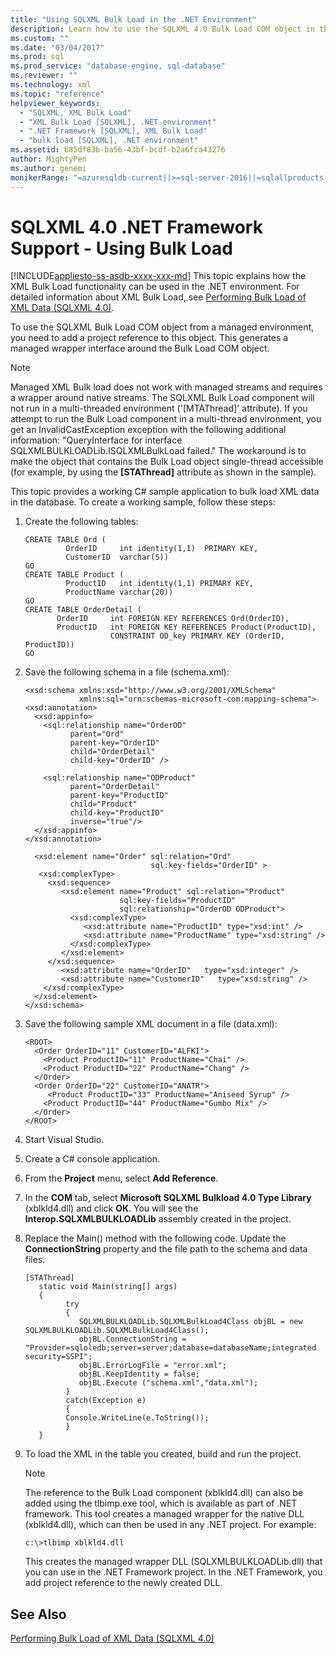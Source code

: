 ```yaml
---
title: "Using SQLXML Bulk Load in the .NET Environment"
description: Learn how to use the SQLXML 4.0 Bulk Load COM object in the .NET environment to bulk load XML data into a database.
ms.custom: ""
ms.date: "03/04/2017"
ms.prod: sql
ms.prod_service: "database-engine, sql-database"
ms.reviewer: ""
ms.technology: xml
ms.topic: "reference"
helpviewer_keywords: 
  - "SQLXML, XML Bulk Load"
  - "XML Bulk Load [SQLXML], .NET environment"
  - ".NET Framework [SQLXML], XML Bulk Load"
  - "bulk load [SQLXML], .NET environment"
ms.assetid: b85df83b-ba56-43bf-bcdf-b2a6fca43276
author: MightyPen
ms.author: genemi
monikerRange: "=azuresqldb-current||>=sql-server-2016||=sqlallproducts-allversions||>=sql-server-linux-2017||=azuresqldb-mi-current"
---
```

# SQLXML 4.0 .NET Framework Support - Using Bulk Load
[!INCLUDE[appliesto-ss-asdb-xxxx-xxx-md](../../includes/appliesto-ss-asdb-xxxx-xxx-md.md)]
  This topic explains how the XML Bulk Load functionality can be used in the .NET environment. For detailed information about XML Bulk Load, see [Performing Bulk Load of XML Data &#40;SQLXML 4.0&#41;](../../relational-databases/sqlxml-annotated-xsd-schemas-xpath-queries/bulk-load-xml/performing-bulk-load-of-xml-data-sqlxml-4-0.md).  
  
 To use the SQLXML Bulk Load COM object from a managed environment, you need to add a project reference to this object. This generates a managed wrapper interface around the Bulk Load COM object.  
  
> [!NOTE]  
>  Managed XML Bulk load does not work with managed streams and requires a wrapper around native streams. The SQLXML Bulk Load component will not run in a multi-threaded environment ('[MTAThread]' attribute). If you attempt to run the Bulk Load component in a multi-thread environment, you get an InvalidCastException exception with the following additional information: "QueryInterface for interface SQLXMLBULKLOADLib.ISQLXMLBulkLoad failed." The workaround is to make the object that contains the Bulk Load object single-thread accessible (for example, by using the **[STAThread]** attribute as shown in the sample).  
  
 This topic provides a working C# sample application to bulk load XML data in the database. To create a working sample, follow these steps:  
  
1.  Create the following tables:  
  
    ```  
    CREATE TABLE Ord (  
             OrderID     int identity(1,1)  PRIMARY KEY,  
             CustomerID  varchar(5))  
    GO  
    CREATE TABLE Product (  
             ProductID   int identity(1,1) PRIMARY KEY,  
             ProductName varchar(20))  
    GO  
    CREATE TABLE OrderDetail (  
           OrderID     int FOREIGN KEY REFERENCES Ord(OrderID),  
           ProductID   int FOREIGN KEY REFERENCES Product(ProductID),  
                       CONSTRAINT OD_key PRIMARY KEY (OrderID, ProductID))  
    GO  
    ```  
  
2.  Save the following schema in a file (schema.xml):  
  
    ```  
    <xsd:schema xmlns:xsd="http://www.w3.org/2001/XMLSchema"  
                xmlns:sql="urn:schemas-microsoft-com:mapping-schema">  
    <xsd:annotation>  
      <xsd:appinfo>  
        <sql:relationship name="OrderOD"  
              parent="Ord"  
              parent-key="OrderID"  
              child="OrderDetail"  
              child-key="OrderID" />  
  
        <sql:relationship name="ODProduct"  
              parent="OrderDetail"  
              parent-key="ProductID"  
              child="Product"  
              child-key="ProductID"   
              inverse="true"/>  
      </xsd:appinfo>  
    </xsd:annotation>  
  
      <xsd:element name="Order" sql:relation="Ord"   
                                sql:key-fields="OrderID" >  
       <xsd:complexType>  
         <xsd:sequence>  
            <xsd:element name="Product" sql:relation="Product"   
                         sql:key-fields="ProductID"  
                         sql:relationship="OrderOD ODProduct">  
              <xsd:complexType>  
                 <xsd:attribute name="ProductID" type="xsd:int" />  
                 <xsd:attribute name="ProductName" type="xsd:string" />  
              </xsd:complexType>  
            </xsd:element>  
         </xsd:sequence>  
            <xsd:attribute name="OrderID"   type="xsd:integer" />   
            <xsd:attribute name="CustomerID"   type="xsd:string" />  
        </xsd:complexType>  
      </xsd:element>  
    </xsd:schema>  
    ```  
  
3.  Save the following sample XML document in a file (data.xml):  
  
    ```  
    <ROOT>    
      <Order OrderID="11" CustomerID="ALFKI">  
        <Product ProductID="11" ProductName="Chai" />  
        <Product ProductID="22" ProductName="Chang" />  
      </Order>  
      <Order OrderID="22" CustomerID="ANATR">  
         <Product ProductID="33" ProductName="Aniseed Syrup" />  
        <Product ProductID="44" ProductName="Gumbo Mix" />  
      </Order>  
    </ROOT>  
    ```  
  
4.  Start Visual Studio.  
  
5.  Create a C# console application.  
  
6.  From the **Project** menu, select **Add Reference**.  
  
7.  In the **COM** tab, select **Microsoft SQLXML Bulkload 4.0 Type Library** (xblkld4.dll) and click **OK**. You will see the **Interop.SQLXMLBULKLOADLib** assembly created in the project.  
  
8.  Replace the Main() method with the following code. Update the **ConnectionString** property and the file path to the schema and data files.  
  
    ```  
    [STAThread]  
       static void Main(string[] args)  
       {     
             try  
             {  
                SQLXMLBULKLOADLib.SQLXMLBulkLoad4Class objBL = new SQLXMLBULKLOADLib.SQLXMLBulkLoad4Class();  
                objBL.ConnectionString = "Provider=sqloledb;server=server;database=databaseName;integrated security=SSPI";  
                objBL.ErrorLogFile = "error.xml";  
                objBL.KeepIdentity = false;  
                objBL.Execute ("schema.xml","data.xml");  
             }  
             catch(Exception e)  
             {  
             Console.WriteLine(e.ToString());  
             }  
       }  
    ```  
  
9. To load the XML in the table you created, build and run the project.  
  
    > [!NOTE]  
    >  The reference to the Bulk Load component (xblkld4.dll) can also be added using the tlbimp.exe tool, which is available as part of .NET framework. This tool creates a managed wrapper for the native DLL (xblkld4.dll), which can then be used in any .NET project. For example:  
  
    ```  
    c:\>tlbimp xblkld4.dll  
    ```  
  
     This creates the managed wrapper DLL (SQLXMLBULKLOADLib.dll) that you can use in the .NET Framework project. In the .NET Framework, you add project reference to the newly created DLL.  
  
## See Also  
 [Performing Bulk Load of XML Data &#40;SQLXML 4.0&#41;](../../relational-databases/sqlxml-annotated-xsd-schemas-xpath-queries/bulk-load-xml/performing-bulk-load-of-xml-data-sqlxml-4-0.md)  
  
  

